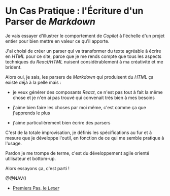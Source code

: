 Un Cas Pratique : l'Écriture d'un Parser de *Markdown*
======================================================

Je vais essayer d'illustrer le comportement de *Copilot*
à l'échelle d'un projet entier pour bien mettre en valeur
ce qu'il apporte.

J'ai choisi de créer un parser qui va transformer du texte
agréable à écrire en *HTML* pour ce site, parce que je me rends
compte que tous les aspects techniques du *React/HTML*
nuisent considérablement à ma créativité et me brident.

Alors oui, je sais, les parsers de *Markdown* qui produisent
du *HTML* ça existe déjà à la pelle mais :

- je veux générer des composants *React*, ce n'est pas
  tout à fait la même chose et je n'en ai pas trouvé
  qui convenait très bien à mes besoins

- j'aime bien faire les choses par moi même, c'est comme
  ça que j'apprends le plus

- j'aime particulièrement bien écrire des parsers

C'est de la totale improvisation, je définis les spécifications
au fur et à mesure que je développe l'outil, en fonction de ce
qui me semble pratique à l'usage.

Pardon je me trompe de terme, c'est du développement agile
orienté utilisateur et bottom-up.

Alors essayons ça, c'est parti !

@@NAV()
  - [Premiers Pas, le *Lexer*](./MDParser/Lexer.md)
